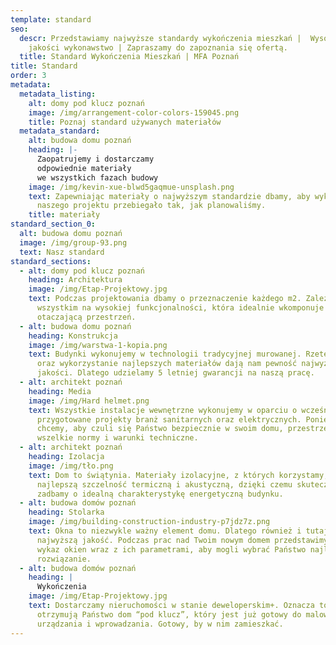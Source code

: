 ```yaml
---
template: standard
seo:
  descr: Przedstawiamy najwyższe standardy wykończenia mieszkań |  Wysokiej
    jakości wykonawstwo | Zapraszamy do zapoznania się ofertą.
  title: Standard Wykończenia Mieszkań | MFA Poznań
title: Standard
order: 3
metadata:
  metadata_listing:
    alt: domy pod klucz poznań
    image: /img/arrangement-color-colors-159045.png
    title: Poznaj standard używanych materiałów
  metadata_standard:
    alt: budowa domu poznań
    heading: |-
      Zaopatrujemy i dostarczamy
      odpowiednie materiały
      we wszystkich fazach budowy
    image: /img/kevin-xue-blwd5gaqmue-unsplash.png
    text: Zapewniając materiały o najwyższym standardzie dbamy, aby wykończenie
      naszego projektu przebiegało tak, jak planowaliśmy.
    title: materiały
standard_section_0:
  alt: budowa domu poznań
  image: /img/group-93.png
  text: Nasz standard
standard_sections:
  - alt: domy pod klucz poznań
    heading: Architektura
    image: /img/Etap-Projektowy.jpg
    text: Podczas projektowania dbamy o przeznaczenie każdego m2. Zależy nam przede
      wszystkim na wysokiej funkcjonalności, która idealnie wkomponuje się w
      otaczającą przestrzeń.
  - alt: budowa domu poznań
    heading: Konstrukcja
    image: /img/warstwa-1-kopia.png
    text: Budynki wykonujemy w technologii tradycyjnej murowanej. Rzetelne podejście
      oraz wykorzystanie najlepszych materiałów dają nam pewność najwyższej
      jakości. Dlatego udzielamy 5 letniej gwarancji na naszą pracę.
  - alt: architekt poznań
    heading: Media
    image: /img/Hard helmet.png
    text: Wszystkie instalacje wewnętrzne wykonujemy w oparciu o wcześniej
      przygotowane projekty branż sanitarnych oraz elektrycznych. Ponieważ
      chcemy, aby czuli się Państwo bezpiecznie w swoim domu, przestrzegamy
      wszelkie normy i warunki techniczne.
  - alt: architekt poznań
    heading: Izolacja
    image: /img/tło.png
    text: Dom to świątynia. Materiały izolacyjne, z których korzystamy, zapewniają
      najlepszą szczelność termiczną i akustyczną, dzięki czemu skutecznie
      zadbamy o idealną charakterystykę energetyczną budynku.
  - alt: budowa domów poznań
    heading: Stolarka
    image: /img/building-construction-industry-p7jdz7z.png
    text: Okna to niezwykle ważny element domu. Dlatego również i tutaj stawiamy na
      najwyższą jakość. Podczas prac nad Twoim nowym domem przedstawimy Państwu
      wykaz okien wraz z ich parametrami, aby mogli wybrać Państwo najlepsze
      rozwiązanie.
  - alt: budowa domów poznań
    heading: |
      Wykończenia
    image: /img/Etap-Projektowy.jpg
    text: Dostarczamy nieruchomości w stanie deweloperskim+. Oznacza to, że
      otrzymują Państwo dom “pod klucz”, który jest już gotowy do malowania,
      urządzania i wprowadzania. Gotowy, by w nim zamieszkać.
---
```

